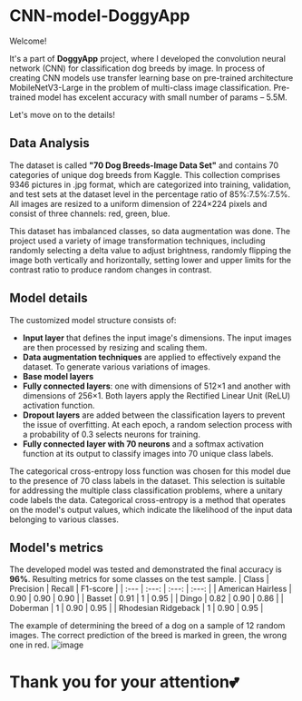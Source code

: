 # CNN-model-DoggyApp
Welcome! 

It's a part of **DoggyApp** project, where I developed the convolution neural network (CNN) for classification dog breeds by image.
In process of creating СNN models use transfer learning base on pre-trained architecture MobileNetV3-Large in the problem of multi-class image classification. Pre-trained model has excelent accuracy with small number of params – 5.5M.

Let's move on to the details!

## Data Analysis
The dataset is called **"70 Dog Breeds-Image Data Set"** and contains 70 categories of unique dog breeds from Kaggle. This collection comprises 9346 pictures in .jpg format, which are categorized into training, validation, and test sets at the dataset level in the percentage ratio of 85%:7.5%:7.5%. All images are resized to a uniform dimension of 224×224 pixels and consist of three channels: red, green, blue. 

This dataset has imbalanced classes, so data augmentation was done. The project used a variety of image transformation techniques, including randomly selecting a delta value to adjust brightness, randomly flipping the image both vertically and horizontally, setting lower and upper limits for the contrast ratio to produce random changes in contrast.

## Model details
The customized model structure consists of:
 - **Input layer** that defines the input image's dimensions. The input images are then processed by resizing and scaling them.
 - **Data augmentation techniques** are applied to effectively expand the dataset. To generate various variations of images.
 - **Base model layers**
 - **Fully connected layers**: one with dimensions of 512×1 and another with dimensions of 256×1. Both layers apply the Rectified Linear Unit (ReLU) activation function.
 - **Dropout layers** are added between the classification layers to prevent the issue of overfitting. At each epoch, a random selection process with a probability of 0.3 selects neurons for training.
 - **Fully connected layer with 70 neurons** and a softmax activation function at its output to classify images into 70 unique class labels. 

The categorical cross-entropy loss function was chosen for this model due to the presence of 70 class labels in the dataset. This selection is suitable for addressing the multiple class classification problems, where a unitary code labels the data. Categorical cross-entropy is a method that operates on the model's output values, which indicate the likelihood of the input data belonging to various classes.


## Model's metrics

The developed model was tested and demonstrated the final accuracy is **96%**. Resulting metrics for some classes on the test sample.
|    Class            | Precision | Recall |  F1-score |
| :---                |    :---:  |  :---: |    :---:  |
| American Hairless   | 0.90      | 0.90   | 0.90      |
| Basset              | 0.91      | 1      | 0.95      |
| Dingo               | 0.82      | 0.90   | 0.86      |
| Doberman            | 1         | 0.90   | 0.95      |
| Rhodesian Ridgeback | 1         | 0.90   | 0.95      |


The example of determining the breed of a dog on a sample of 12 random images. The correct prediction of the breed is marked in green, the wrong one in red.
![image](https://github.com/user-attachments/assets/83594d24-616d-4e95-8924-546737f69b37)



# Thank you for your attention💕

